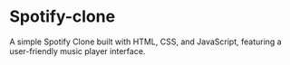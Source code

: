 # Spotify-clone
A simple Spotify Clone built with HTML, CSS, and JavaScript, featuring a user-friendly music player interface.

